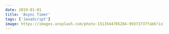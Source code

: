 ```yaml
---
date: 2019-01-01
title: 'Async Timer'
tags: ['JavaScript']
image: https://images.unsplash.com/photo-1513544705284-99373737fab6?ixlib=rb-1.2.1&ixid=eyJhcHBfaWQiOjEyMDd9&auto=format&fit=crop&w=1101&q=80
---
```

